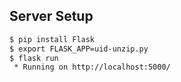 ## Server Setup
```bash
$ pip install Flask
$ export FLASK_APP=uid-unzip.py
$ flask run
 * Running on http://localhost:5000/
```
